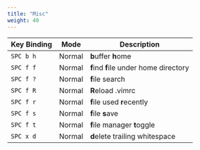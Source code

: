 ```yaml
---
title: "Misc"
weight: 40
---
```


| Key Binding   | Mode     | Description                            |
| ------------- | -------- | ---------------------------------      |
| `SPC b h`     | Normal   | **b**uffer **h**ome                    |
| `SPC f f`     | Normal   | **f**ind **f**ile under home directory |
| `SPC f ?`     | Normal   | **f**ile search                        |
| `SPC f R`     | Normal   | **R**eload .vimrc                      |
| `SPC f r`     | Normal   | **f**ile used **r**ecently             |
| `SPC f s`     | Normal   | **f**ile **s**ave                      |
| `SPC f t`     | Normal   | **f**ile manager **t**oggle            |
| `SPC x d`     | Normal   | **d**elete trailing whitespace         |
